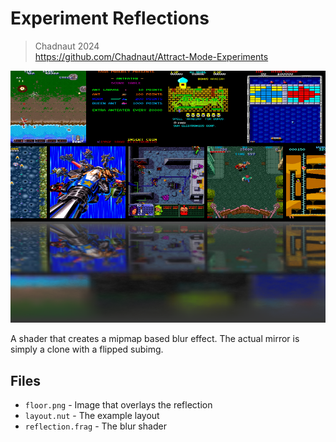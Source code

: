 # Experiment Reflections

> Chadnaut 2024  
> https://github.com/Chadnaut/Attract-Mode-Experiments

![Example](example.png)

A shader that creates a mipmap based blur effect. The actual mirror is simply a clone with a flipped subimg.

## Files

- `floor.png` - Image that overlays the reflection
- `layout.nut` - The example layout
- `reflection.frag` - The blur shader
